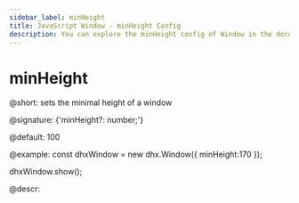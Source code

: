 ```yaml
---
sidebar_label: minHeight
title: JavaScript Window - minHeight Config 
description: You can explore the minHeight config of Window in the documentation of the DHTMLX JavaScript UI library. Browse developer guides and API reference, try out code examples and live demos, and download a free 30-day evaluation version of DHTMLX Suite 7.
---
```


# minHeight

@short: sets the minimal height of a window

@signature: {'minHeight?: number;'}

@default: 100

@example:
const dhxWindow = new dhx.Window({
    minHeight:170
});

dhxWindow.show();

@descr:

[comment]: # (@related: window/how_to_start.md window/configuration.md#sizing)
